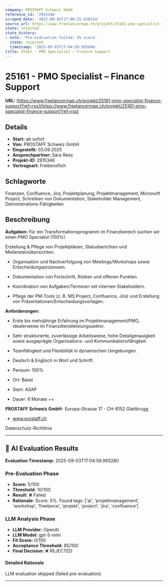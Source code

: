 ```yaml
---
company: PROSTAFF Schweiz GmbH
reference_id: '2915346'
scraped_date: '2025-09-03T17:00:25.628134'
source_url: https://www.freelancermap.ch/projekt/25161-pmo-specialist-finance-support?ref=rss
state: rejected
state_history:
- note: 'Pre-evaluation failed: 5% score'
  state: rejected
  timestamp: '2025-09-03T17:04:59.995048'
title: 25161 - PMO Specialist – Finance Support
---
```



# 25161 - PMO Specialist – Finance Support
**URL:** [https://www.freelancermap.ch/projekt/25161-pmo-specialist-finance-support?ref=rss](https://www.freelancermap.ch/projekt/25161-pmo-specialist-finance-support?ref=rss)
## Details
- **Start:** ab sofort
- **Von:** PROSTAFF Schweiz GmbH
- **Eingestellt:** 03.09.2025
- **Ansprechpartner:** Sara Rees
- **Projekt-ID:** 2915346
- **Vertragsart:** Freiberuflich

## Schlagworte
Finanzen, Confluence, Jira, Projektplanung, Projektmanagement, Microsoft Project, Schreiben von Dokumentation, Stakeholder Management, Demonstrations-Fähigkeiten

## Beschreibung
**Aufgaben:**
Für ein Transformationsprogramm im Finanzbereich suchen wir einen PMO Specialist (100%).

Erstellung & Pflege von Projektplänen, Statusberichten und Meilensteinübersichten.

- Organisation und Nachverfolgung von Meetings/Workshops sowie Entscheidungsprozessen.

- Dokumentation von Fortschritt, Risiken und offenen Punkten.

- Koordination von Aufgaben/Terminen mit internen Stakeholdern.

- Pflege der PM-Tools (z. B. MS Project, Confluence, Jira) und Erstellung von Präsentationen/Entscheidungsvorlagen.

**Anforderungen:**
- Erste bis mehrjährige Erfahrung im Projektmanagement/PMO, idealerweise im Finanzdienstleistungssektor.

- Sehr strukturierte, zuverlässige Arbeitsweise, hohe Detailgenauigkeit sowie ausgeprägte Organisations- und Kommunikationsfähigkeit.

- Teamfähigkeit und Flexibilität in dynamischen Umgebungen.

- Deutsch & Englisch in Wort und Schrift.

- Pensum: 100%
- Ort: Basel
- Start: ASAP
- Dauer: 6 Monate ++

**PROSTAFF Schweiz GmbH**- Europa-Strasse 17 - CH-8152 Glattbrugg
- www.prostaff.ch

Datenschutz-Richtlinie

---

## 🤖 AI Evaluation Results

**Evaluation Timestamp:** 2025-09-03T17:04:59.993280

### Pre-Evaluation Phase
- **Score:** 5/100
- **Threshold:** 10/100
- **Result:** ❌ Failed
- **Rationale:** Score: 5%. Found tags: ['ai', 'projektmanagement', 'workshop', 'freelance', 'projekt', 'project', 'jira', 'confluence']

### LLM Analysis Phase
- **LLM Provider:** OpenAI
- **LLM Model:** gpt-5-mini
- **Fit Score:** 0/100
- **Acceptance Threshold:** 85/100
- **Final Decision:** ❌ REJECTED

#### Detailed Rationale
LLM evaluation skipped (failed pre-evaluation)

---
